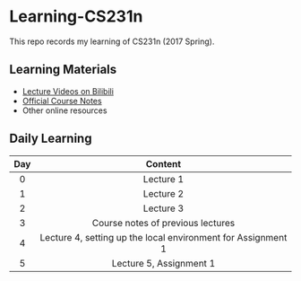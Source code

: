 # Learning-CS231n
This repo records my learning of CS231n (2017 Spring).

## Learning Materials

- [Lecture Videos on Bilibili](https://www.bilibili.com/video/av13260183/index_1.html)
- [Official Course Notes](http://cs231n.github.io/)
- Other online resources

## Daily Learning

| Day | Content |
| :---: | :---: |
| 0 | Lecture 1 |
| 1 | Lecture 2 |
| 2 | Lecture 3 |
| 3 | Course notes of previous lectures |
| 4 | Lecture 4, setting up the local environment for Assignment 1 |
| 5 | Lecture 5, Assignment 1 |

